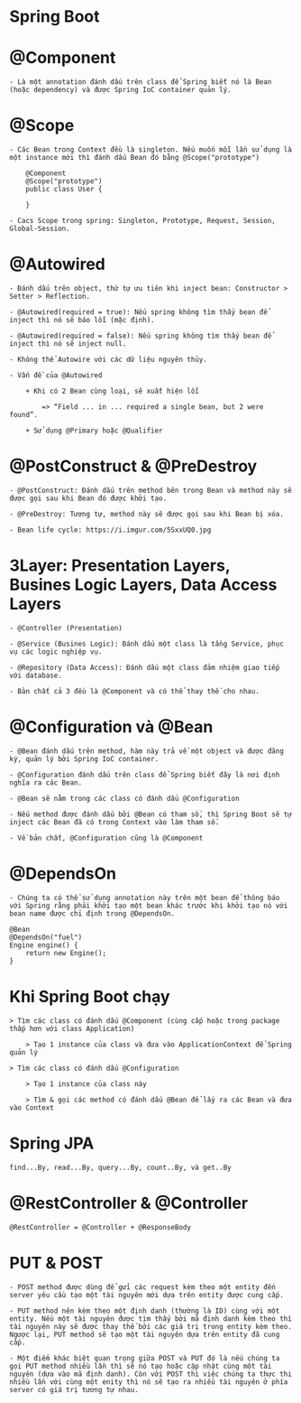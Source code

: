 # Spring Boot
	
# @Component

	- Là một annotation đánh dấu trên class để Spring biết nó là Bean (hoặc dependency) và được Spring IoC container quản lý.

# @Scope
  
	- Các Bean trong Context đều là singleton. Nếu muốn mỗi lần sử dụng là một instance mới thì đánh dấu Bean đó bằng @Scope("prototype")
	
		@Component
		@Scope("prototype")
		public class User {
		
		}
		
	- Cacs Scope trong spring: Singleton, Prototype, Request, Session, Global-Session.

# @Autowired

	- Đánh dấu trên object, thứ tự ưu tiên khi inject bean: Constructor > Setter > Reflection.
	
	- @Autowired(required = true): Nếu spring không tìm thấy bean để inject thì nó sẽ báo lỗi (mặc định).
	
	- @Autowired(required = false): Nếu spring không tìm thấy bean để inject thì nó sẽ inject null.
	
	- Không thể Autowire với các dữ liệu nguyên thủy.

	- Vấn đề của @Autowired

		+ Khi có 2 Bean cùng loại, sẽ xuất hiện lỗi
		
			=> “Field ... in ... required a single bean, but 2 were found”.
		
		+ Sử dụng @Primary hoặc @Qualifier
	
# @PostConstruct & @PreDestroy

	- @PostConstruct: Đánh dấu trên method bên trong Bean và method này sẽ được gọi sau khi Bean đó được khởi tạo.
	
	- @PreDestroy: Tương tự, method này sẽ được gọi sau khi Bean bị xóa.
	
	- Bean life cycle: https://i.imgur.com/5SxxUQ0.jpg

# 3Layer: Presentation Layers, Busines Logic Layers, Data Access Layers

	- @Controller (Presentation)

	- @Service (Busines Logic): Đánh dấu một class là tầng Service, phục vụ các logic nghiệp vụ.
	
	- @Repository (Data Access): Đánh dấu một class đảm nhiệm giao tiếp với database.
	
	- Bản chất cả 3 đều là @Component và có thể thay thế cho nhau.

# @Configuration và @Bean

	- @Bean đánh dấu trên method, hàm này trả về một object và được đăng ký, quản lý bởi Spring IoC container.

	- @Configuration đánh dấu trên class để Spring biết đây là nơi định nghĩa ra các Bean.

	- @Bean sẽ nằm trong các class có đánh dấu @Configuration
	
	- Nếu method được đánh dấu bởi @Bean có tham số, thì Spring Boot sẽ tự inject các Bean đã có trong Context vào làm tham số.
	
	- Về bản chất, @Configuration cũng là @Component

# @DependsOn

	- Chúng ta có thể sử dụng annotation này trên một bean để thông báo với Spring rằng phải khởi tạo một bean khác trước khi khởi tạo nó với bean name được chỉ định trong @DependsOn.

	@Bean
	@DependsOn("fuel")
	Engine engine() {
	    return new Engine();
	}
	
# Khi Spring Boot chạy
		
	> Tìm các class có đánh dấu @Component (cùng cấp hoặc trong package thấp hơn với class Application)
		
		> Tạo 1 instance của class và đưa vào ApplicationContext để Spring quản lý
	
	> Tìm các class có đánh dấu @Configuration

		> Tạo 1 instance của class này

		> Tìm & gọi các method có đánh dấu @Bean để lấy ra các Bean và đưa vào Context

# Spring JPA

	find...By, read...By, query...By, count..By, và get..By

# @RestController & @Controller

	@RestController = @Controller + @ResponseBody
	
# PUT & POST

	- POST method được dùng để gửi các request kèm theo một entity đến server yêu cầu tạo một tài nguyên mới dựa trên entity được cung cấp.

	- PUT method nên kèm theo một định danh (thường là ID) cùng với một entity. Nếu một tài nguyên được tìm thấy bởi mã định danh kèm theo thì tài nguyên này sẽ được thay thế bởi các giá trị trong entity kèm theo. Ngược lại, PUT method sẽ tạo một tài nguyên dựa trên entity đã cung cấp.

	- Một điểm khác biệt quan trọng giữa POST và PUT đó là nếu chúng ta gọi PUT method nhiều lần thì sẽ nó tạo hoặc cập nhật cùng một tài nguyên (dựa vào mã định danh). Còn với POST thì việc chúng ta thực thi nhiều lần với cùng một enity thì nó sẽ tạo ra nhiều tài nguyên ở phía server có giá trị tương tự nhau.

